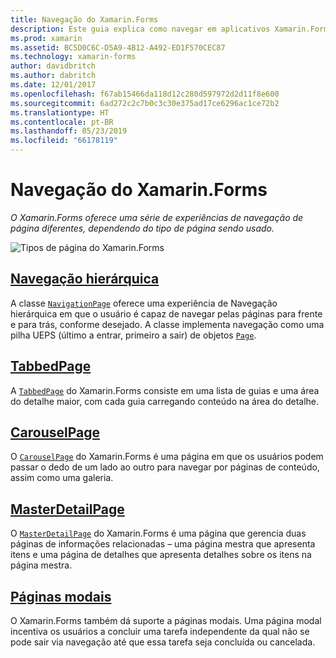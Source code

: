 ```yaml
---
title: Navegação do Xamarin.Forms
description: Este guia explica como navegar em aplicativos Xamarin.Forms. O Xamarin.Forms oferece uma série de experiências de navegação de página diferentes, dependendo do tipo de página sendo usado.
ms.prod: xamarin
ms.assetid: BC5D0C6C-D5A9-4B12-A492-ED1F570CEC87
ms.technology: xamarin-forms
author: davidbritch
ms.author: dabritch
ms.date: 12/01/2017
ms.openlocfilehash: f67ab15466da118d12c280d597972d2d11f8e600
ms.sourcegitcommit: 6ad272c2c7b0c3c30e375ad17ce6296ac1ce72b2
ms.translationtype: HT
ms.contentlocale: pt-BR
ms.lasthandoff: 05/23/2019
ms.locfileid: "66178119"
---
```

# <a name="xamarinforms-navigation"></a>Navegação do Xamarin.Forms

_O Xamarin.Forms oferece uma série de experiências de navegação de página diferentes, dependendo do tipo de página sendo usado._

![](images/page-types.png "Tipos de página do Xamarin.Forms")

## <a name="hierarchical-navigationhierarchicalmd"></a>[Navegação hierárquica](hierarchical.md)

A classe [`NavigationPage`](xref:Xamarin.Forms.NavigationPage) oferece uma experiência de Navegação hierárquica em que o usuário é capaz de navegar pelas páginas para frente e para trás, conforme desejado. A classe implementa navegação como uma pilha UEPS (último a entrar, primeiro a sair) de objetos [`Page`](xref:Xamarin.Forms.Page).

## <a name="tabbedpagetabbed-pagemd"></a>[TabbedPage](tabbed-page.md)

A [`TabbedPage`](xref:Xamarin.Forms.TabbedPage) do Xamarin.Forms consiste em uma lista de guias e uma área do detalhe maior, com cada guia carregando conteúdo na área do detalhe.

## <a name="carouselpagecarousel-pagemd"></a>[CarouselPage](carousel-page.md)

O [`CarouselPage`](xref:Xamarin.Forms.CarouselPage) do Xamarin.Forms é uma página em que os usuários podem passar o dedo de um lado ao outro para navegar por páginas de conteúdo, assim como uma galeria.

## <a name="masterdetailpagemaster-detail-pagemd"></a>[MasterDetailPage](master-detail-page.md)

O [`MasterDetailPage`](xref:Xamarin.Forms.MasterDetailPage) do Xamarin.Forms é uma página que gerencia duas páginas de informações relacionadas – uma página mestra que apresenta itens e uma página de detalhes que apresenta detalhes sobre os itens na página mestra.

## <a name="modal-pagesmodalmd"></a>[Páginas modais](modal.md)

O Xamarin.Forms também dá suporte a páginas modais. Uma página modal incentiva os usuários a concluir uma tarefa independente da qual não se pode sair via navegação até que essa tarefa seja concluída ou cancelada.
